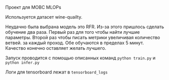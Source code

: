 Проект для МОВС MLOPs

Используется датасет wine-quailty.

Неудачно была выбрана модель это RFR. Из-за этого пришлось сделать обучение два раза. Первый раз для того чтобы найти лучшие параметры. Второй раз чтобы писать метрики увеличивая количество ветвей. за каждый проход. Обе обучаются в пределах 5 минут. Качество конечно оставляет желать лучшего.

Запуск проводится с помощью описанных команд ```python train.py``` и ```python infer.py``` 

Логи для tensorboard лежат в ```tensorboard_logs```